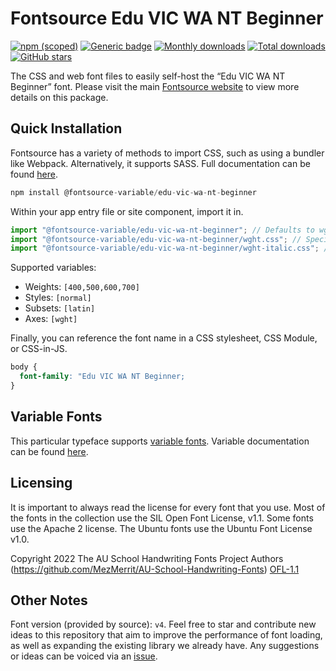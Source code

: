 # Fontsource Edu VIC WA NT Beginner

[![npm (scoped)](https://img.shields.io/npm/v/@fontsource/edu-vic-wa-nt-beginner?color=brightgreen)](https://www.npmjs.com/package/@fontsource/edu-vic-wa-nt-beginner) [![Generic badge](https://img.shields.io/badge/fontsource-passing-brightgreen)](https://github.com/fontsource/fontsource) [![Monthly downloads](https://badgen.net/npm/dm/@fontsource/edu-vic-wa-nt-beginner)](https://github.com/fontsource/fontsource) [![Total downloads](https://badgen.net/npm/dt/@fontsource/edu-vic-wa-nt-beginner)](https://github.com/fontsource/fontsource) [![GitHub stars](https://img.shields.io/github/stars/fontsource/fontsource.svg?style=social&label=Star)](https://github.com/fontsource/fontsource/stargazers)

The CSS and web font files to easily self-host the “Edu VIC WA NT Beginner” font. Please visit the main [Fontsource website](https://fontsource.org/fonts/edu-vic-wa-nt-beginner) to view more details on this package.

## Quick Installation

Fontsource has a variety of methods to import CSS, such as using a bundler like Webpack. Alternatively, it supports SASS. Full documentation can be found [here](https://fontsource.org/docs/introduction).

```javascript
npm install @fontsource-variable/edu-vic-wa-nt-beginner
```

Within your app entry file or site component, import it in.

```javascript
import "@fontsource-variable/edu-vic-wa-nt-beginner"; // Defaults to wght axis
import "@fontsource-variable/edu-vic-wa-nt-beginner/wght.css"; // Specify axis
import "@fontsource-variable/edu-vic-wa-nt-beginner/wght-italic.css"; // Specify axis and style

```

Supported variables:
- Weights: `[400,500,600,700]`
- Styles: `[normal]`
- Subsets: `[latin]`
- Axes: `[wght]`

Finally, you can reference the font name in a CSS stylesheet, CSS Module, or CSS-in-JS.

```css
body {
  font-family: "Edu VIC WA NT Beginner;
}
```

## Variable Fonts

This particular typeface supports [variable fonts](https://developer.mozilla.org/en-US/docs/Web/CSS/CSS_Fonts/Variable_Fonts_Guide).
Variable documentation can be found [here](https://fontsource.org/docs/variable-fonts).

## Licensing
It is important to always read the license for every font that you use.
Most of the fonts in the collection use the SIL Open Font License, v1.1. Some fonts use the Apache 2 license. The Ubuntu fonts use the Ubuntu Font License v1.0.

Copyright 2022 The AU School Handwriting Fonts Project Authors (https://github.com/MezMerrit/AU-School-Handwriting-Fonts)
[OFL-1.1](http://scripts.sil.org/OFL)

## Other Notes
Font version (provided by source): `v4`.
Feel free to star and contribute new ideas to this repository that aim to improve the performance of font loading, as well as expanding the existing library we already have. Any suggestions or ideas can be voiced via an [issue](https://github.com/fontsource/fontsource/issues).